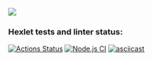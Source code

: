 <a href="https://codeclimate.com/github/oli4ka14/frontend-project-lvl1/maintainability"><img src="https://api.codeclimate.com/v1/badges/3f805f58ea4a3a743b9e/maintainability"/></a>
### Hexlet tests and linter status:
[![Actions Status](https://github.com/oli4ka14/frontend-project-lvl1/workflows/hexlet-check/badge.svg)](https://github.com/oli4ka14/frontend-project-lvl1/actions)
[![Node.js CI](https://github.com/oli4ka14/frontend-project-lvl1/actions/workflows/node.js.yml/badge.svg)](https://github.com/oli4ka14/frontend-project-lvl1/actions/workflows/node.js.yml)
[![asciicast](https://asciinema.org/a/XUwyBXY7uUbd8sn6pNBrZuY5y.svg)](https://asciinema.org/a/XUwyBXY7uUbd8sn6pNBrZuY5y)
